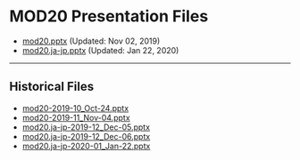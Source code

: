 <!--
This is a machine generated file, and should not be edited, as it will be overwritten with future updates.
-->

# MOD20 Presentation Files

- [mod20.pptx](https://globaleventcdn.blob.core.windows.net/assets/mod/mod20/mod20.pptx) (Updated: Nov 02, 2019)
- [mod20.ja-jp.pptx](https://globaleventcdn.blob.core.windows.net/assets/mod/mod20/mod20.ja-jp.pptx) (Updated: Jan 22, 2020)
---
## Historical Files
- [mod20-2019-10_Oct-24.pptx](https://globaleventcdn.blob.core.windows.net/assets/mod/mod20/mod20-2019-10_Oct-24.pptx)
- [mod20-2019-11_Nov-04.pptx](https://globaleventcdn.blob.core.windows.net/assets/mod/mod20/mod20-2019-11_Nov-04.pptx)
- [mod20.ja-jp-2019-12_Dec-05.pptx](https://globaleventcdn.blob.core.windows.net/assets/mod/mod20/mod20.ja-jp-2019-12_Dec-05.pptx)
- [mod20.ja-jp-2019-12_Dec-06.pptx](https://globaleventcdn.blob.core.windows.net/assets/mod/mod20/mod20.ja-jp-2019-12_Dec-06.pptx)
- [mod20.ja-jp-2020-01_Jan-22.pptx](https://globaleventcdn.blob.core.windows.net/assets/mod/mod20/mod20.ja-jp-2020-01_Jan-22.pptx)


